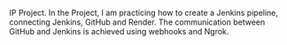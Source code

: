 IP Project. In the Project, I am practicing how to create a Jenkins pipeline, connecting Jenkins, GitHub and Render. The communication between GitHub and Jenkins is achieved using webhooks and Ngrok. 
